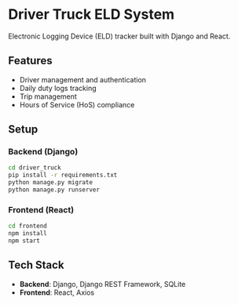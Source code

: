 # Driver Truck ELD System

Electronic Logging Device (ELD) tracker built with Django and React.

## Features
- Driver management and authentication
- Daily duty logs tracking
- Trip management
- Hours of Service (HoS) compliance

## Setup

### Backend (Django)
```bash
cd driver_truck
pip install -r requirements.txt
python manage.py migrate
python manage.py runserver
```

### Frontend (React)
```bash
cd frontend
npm install
npm start
```

## Tech Stack
- **Backend**: Django, Django REST Framework, SQLite
- **Frontend**: React, Axios
